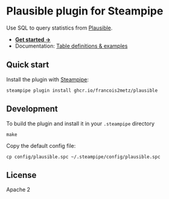 # Plausible plugin for Steampipe

Use SQL to query statistics from [Plausible][].

- **[Get started →](docs/index.md)**
- Documentation: [Table definitions & examples](docs/tables)

## Quick start

Install the plugin with [Steampipe][]:

    steampipe plugin install ghcr.io/francois2metz/plausible

## Development

To build the plugin and install it in your `.steampipe` directory

    make

Copy the default config file:

    cp config/plausible.spc ~/.steampipe/config/plausible.spc

## License

Apache 2

[steampipe]: https://steampipe.io
[plausible]: https://plausible.io
